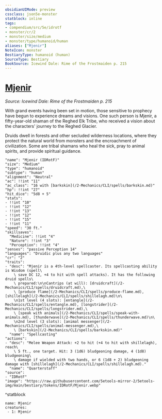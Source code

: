 ```yaml
---
obsidianUIMode: preview
cssclass: json5e-monster
statblock: inline
tags:
- compendium/src/5e/idrotf
- monster/cr/2
- monster/size/medium
- monster/type/humanoid/human
aliases: ["Mjenir"]
NoteIcon: monster
BestiaryType: humanoid (human)
SourceType: Bestiary
BookSource: Icewind Dale: Rime of the Frostmaiden p. 215
---
```

# [Mjenir](2-Mechanics/CLI/bestiary/npc/mjenir-idrotf.md)
*Source: Icewind Dale: Rime of the Frostmaiden p. 215*  

With grand events having been set in motion, those sensitive to prophecy have begun to experience dreams and visions. One such person is Mjenir, a fifty-year-old shaman of the Reghed Elk Tribe, who received a vision about the characters' journey to the Reghed Glacier.

Druids dwell in forests and other secluded wilderness locations, where they protect the natural world from monsters and the encroachment of civilization. Some are tribal shamans who heal the sick, pray to animal spirits, and provide spiritual guidance.

```statblock
"name": "Mjenir (IDRotF)"
"size": "Medium"
"type": "humanoid"
"subtype": "human"
"alignment": "Neutral"
"ac": !!int "11"
"ac_class": "16 with [barkskin](/2-Mechanics/CLI/spells/barkskin.md)"
"hp": !!int "27"
"hit_dice": "5d8 + 5"
"stats":
- !!int "10"
- !!int "12"
- !!int "13"
- !!int "12"
- !!int "15"
- !!int "11"
"speed": "30 ft."
"skillsaves":
  "Medicine": !!int "4"
  "Nature": !!int "3"
  "Perception": !!int "4"
"senses": "passive Perception 14"
"languages": "Druidic plus any two languages"
"cr": "2"
"traits":
- "desc": "Mjenir is a 4th-level spellcaster. Its spellcasting ability is Wisdom (spell\
    \ save DC 12, +4 to hit with spell attacks). It has the following druid spells\
    \ prepared:\n\nCantrips (at will): [druidcraft](/2-Mechanics/CLI/spells/druidcraft.md),\
    \ [produce flame](/2-Mechanics/CLI/spells/produce-flame.md), [shillelagh](/2-Mechanics/CLI/spells/shillelagh.md)\n\
    \n1st level (4 slots): [entangle](/2-Mechanics/CLI/spells/entangle.md), [longstrider](/2-Mechanics/CLI/spells/longstrider.md),\
    \ [speak with animals](/2-Mechanics/CLI/spells/speak-with-animals.md), [thunderwave](/2-Mechanics/CLI/spells/thunderwave.md)\n\
    \n2nd level (3 slots): [animal messenger](/2-Mechanics/CLI/spells/animal-messenger.md),\
    \ [barkskin](/2-Mechanics/CLI/spells/barkskin.md)"
  "name": "Spellcasting"
"actions":
- "desc": "Melee Weapon Attack: +2 to hit (+4 to hit with shillelagh), reach\
    \ 5 ft., one target. Hit: 3 (1d6) bludgeoning damage, 4 (1d8) bludgeoning\
    \ damage if wielded with two hands, or 6 (1d8 + 2) bludgeoning damage with [shillelagh](/2-Mechanics/CLI/spells/shillelagh.md)."
  "name": "Quarterstaff"
"source":
- "IDRotF"
"image": "https://raw.githubusercontent.com/5etools-mirror-2/5etools-img/main/bestiary/tokens/IDRotF/Mjenir.webp"
```
^statblock

```encounter-table
name: Mjenir
creatures:
 - 1: Mjenir
```